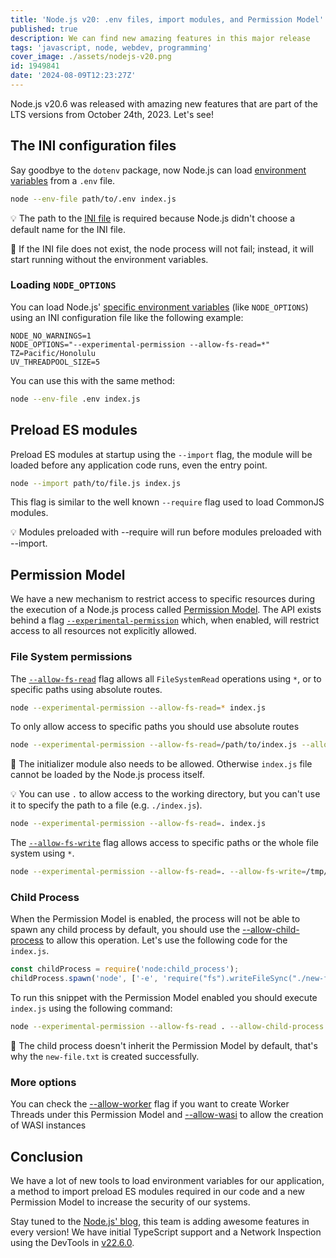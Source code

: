 ```yaml
---
title: 'Node.js v20: .env files, import modules, and Permission Model'
published: true
description: We can find new amazing features in this major release
tags: 'javascript, node, webdev, programming'
cover_image: ./assets/nodejs-v20.png
id: 1949841
date: '2024-08-09T12:23:27Z'
---
```


Node.js v20.6 was released with amazing new features that are part of the LTS versions from October 24th, 2023. Let's see!

## The INI configuration files

Say goodbye to the `dotenv` package, now Node.js can load [environment variables](https://nodejs.org/docs/latest/api/cli.html#--env-fileconfig) from a `.env` file.

```bash
node --env-file path/to/.env index.js
```

💡 The path to the [INI file](https://en.wikipedia.org/wiki/INI_file) is required because Node.js didn't choose a default name for the INI file.

🧠 If the INI file does not exist, the node process will not fail; instead, it will start running without the environment variables.

### Loading `NODE_OPTIONS`

You can load Node.js' [specific environment variables](https://nodejs.org/docs/latest/api/cli.html#environment-variables) (like `NODE_OPTIONS`) using an INI configuration file like the following example:

```text
NODE_NO_WARNINGS=1
NODE_OPTIONS="--experimental-permission --allow-fs-read=*"
TZ=Pacific/Honolulu
UV_THREADPOOL_SIZE=5
```

You can use this with the same method:

```bash
node --env-file .env index.js
```

## Preload ES modules

Preload ES modules at startup using the `--import` flag, the module will be loaded before any application code runs, even the entry point.

```bash
node --import path/to/file.js index.js
```

This flag is similar to the well known `--require` flag used to load CommonJS modules.

💡 Modules preloaded with --require will run before modules preloaded with --import.

## Permission Model

We have a new mechanism to restrict access to specific resources during the execution of a Node.js process called [Permission Model](https://nodejs.org/docs/latest/api/permissions.html#permission-model). The API exists behind a flag [`--experimental-permission`](https://nodejs.org/docs/latest/api/cli.html#--experimental-permission) which, when enabled, will restrict access to all resources not explicitly allowed.

### File System permissions

The [`--allow-fs-read`](https://nodejs.org/docs/latest/api/cli.html#--allow-fs-read) flag allows all `FileSystemRead` operations using `*`, or to specific paths using absolute routes.

```bash
node --experimental-permission --allow-fs-read=* index.js
```

To only allow access to specific paths you should use absolute routes

```bash
node --experimental-permission --allow-fs-read=/path/to/index.js --allow-fs-read=/path/to/directory index.js
```

🧠 The initializer module also needs to be allowed. Otherwise `index.js` file cannot be loaded by the Node.js process itself.

💡 You can use `.` to allow access to the working directory, but you can't use it to specify the path to a file (e.g. `./index.js`).

```bash
node --experimental-permission --allow-fs-read=. index.js
```

The [`--allow-fs-write`](https://nodejs.org/docs/latest/api/cli.html#--allow-fs-write) flag allows access to specific paths or the whole file system using `*`.

```bash
node --experimental-permission --allow-fs-read=. --allow-fs-write=/tmp/ index.js
```

### Child Process

When the Permission Model is enabled, the process will not be able to spawn any child process by default, you should use the [--allow-child-process](https://nodejs.org/docs/latest/api/cli.html#--allow-child-process) to allow this operation. Let's use the following code for the `index.js`.

```javascript
const childProcess = require('node:child_process');
childProcess.spawn('node', ['-e', 'require("fs").writeFileSync("./new-file.txt", "Hello, World!")']);
```

To run this snippet with the Permission Model enabled you should execute `index.js` using the following command:

```bash
node --experimental-permission --allow-fs-read . --allow-child-process index.js
```

🧠 The child process doesn't inherit the Permission Model by default, that's why the `new-file.txt` is created successfully.

### More options

You can check the [--allow-worker](https://nodejs.org/docs/latest/api/cli.html#--allow-worker) flag if you want to create Worker Threads under this Permission Model and [--allow-wasi](https://nodejs.org/docs/latest/api/cli.html#--allow-wasi) to allow the creation of WASI instances

## Conclusion

We have a lot of new tools to load environment variables for our application, a method to import preload ES modules required in our code and a new Permission Model to increase the security of our systems.

Stay tuned to the [Node.js' blog](https://nodejs.org/en/blog), this team is adding awesome features in every version! We have initial TypeScript support and a Network Inspection using the DevTools in [v22.6.0](https://github.com/nodejs/node/releases/tag/v22.6.0).

